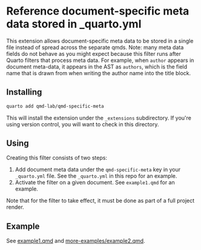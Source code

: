 # Reference document-specific meta data stored in _quarto.yml

This extension allows document-specific meta data to be stored in a single file instead of spread across the separate qmds. Note: many meta data fields do not behave as you might expect because this filter runs after Quarto filters that process meta data. For example, when `author` appears in document meta-data, it appears in the AST as `authors`, which is the field name that is drawn from when writing the author name into the title block.

## Installing

```bash
quarto add qmd-lab/qmd-specific-meta
```

This will install the extension under the `_extensions` subdirectory.
If you're using version control, you will want to check in this directory.

## Using

Creating this filter consists of two steps:

1. Add document meta data under the `qmd-specific-meta` key in your `_quarto.yml` file. See the `_quarto.yml` in this repo for an example.
2. Activate the filter on a given document. See `example1.qmd` for an example.

Note that for the filter to take effect, it must be done as part of a full project render.

## Example

See [example1.qmd](example1.qmd) and [more-examples/example2.qmd](more-examples/example2.qmd).
